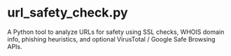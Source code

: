 # url_safety_check.py
A Python tool to analyze URLs for safety using SSL checks, WHOIS domain info, phishing heuristics, and optional VirusTotal / Google Safe Browsing APIs.
